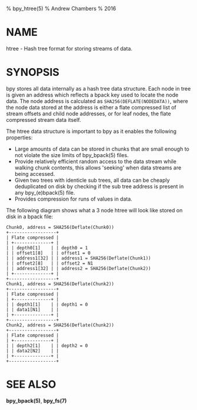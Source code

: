 % bpy_htree(5)
% Andrew Chambers
% 2016

# NAME

htree - Hash tree format for storing streams of data.

# SYNOPSIS

bpy stores all data internally as a hash tree data structure. Each node in tree is given an address which
reflects a bpack key used to locate the node data.
The node address is calculated as ```SHA256(DEFLATE(NODEDATA))```, where the node data stored at the address is either a
flate compressed list of stream offsets and child node addresses, or for leaf nodes, the flate compressed
stream data itself. 

The htree data structure is important to bpy as it enables the following properties:

- Large amounts of data can be stored in chunks that are small enough to not violate the size
  limits of bpy_bpack(5) files.
- Provide relatively efficient random access to the data stream while walking chunk contents,
  this allows 'seeking' when data streams are being accessed.
- Given two trees with identicle sub trees, all data can be cheaply deduplicated on disk by checking
  if the sub tree address is present in any bpy_(e)bpack(5) file.
- Provides compression for runs of values in data.

The following diagram shows what a 3 node htree will look like stored on disk in a bpack file:

```
Chunk0, address = SHA256(Deflate(Chunk0))
+------------------+
| Flate compressed |
| +--------------+ |
| | depth0[1]    | | depth0 = 1 
| | offset1[8]   | | offset1 = 0
| | address1[32] | | address1 = SHA256(Deflate(Chunk1))
| | offset2[8]   | | offset2 = N1
| | address1[32] | | address2 = SHA256(Deflate(Chunk2))
| +--------------+ |
+------------------+
Chunk1, address = SHA256(Deflate(Chunk2))
+------------------+
| Flate compressed |
| +--------------+ |
| | depth1[1]    | | depth1 = 0
| | data1[N1]    | |
| +--------------+ |
+------------------+
Chunk2, address = SHA256(Deflate(Chunk2))
+------------------+
| Flate compressed |
| +--------------+ |
| | depth2[1]    | | depth2 = 0
| | data2[N2]    | |
| +--------------+ |
+------------------+
```

# SEE ALSO

**bpy_bpack(5)**, **bpy_fs(7)**
